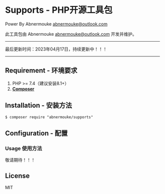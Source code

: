 # Supports - PHP开源工具包

 Power By Abnermouke <abnermouke@outlook.com>

 此工具包由 Abnermouke <abnermouke@outlook.com> 开发并维护。

----

最后更新时间：2023年04月17日，持续更新中！！！

---


## Requirement - 环境要求

1. PHP >= 7.4（建议安装8.1+）
2. **[Composer](https://getcomposer.org/)**



## Installation - 安装方法

```shell
$ composer require "abnermouke/supports"
```

## Configuration - 配置



### Usage 使用方法

敬请期待！！！


## License

MIT
